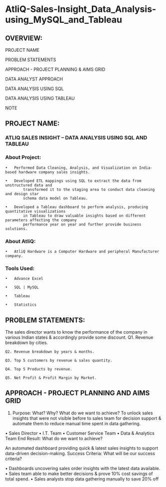 # AtliQ-Sales-Insight_Data_Analysis-using_MySQL_and_Tableau

## OVERVIEW:

PROJECT NAME

PROBLEM STATEMENTS

APPROACH - PROJECT PLANNING & AIMS GRID

DATA ANALYST APPROACH

DATA ANALYSIS USING SQL

DATA ANALYSIS USING TABLEAU

NOTE


## PROJECT NAME:

### ATLIQ SALES INSIGHT – DATA ANALYSIS USING SQL AND TABLEAU

### About Project:
    •	Performed Data Cleaning, Analysis, and Visualization on India-based hardware company sales insights.

    •	Developed ETL mappings using SQL to extract the data from unstructured data and 
            transformed it to the staging area to conduct data cleaning and design star 
            schema data model on Tableau.

    •	Developed a Tableau dashboard to perform analysis, producing quantitative visualizations 
            in Tableau to draw valuable insights based on different parameters affecting the company 
            performance year on year and further provide business solutions.



### About AtliQ:

    •	AtliQ Hardware is a Computer Hardware and peripheral Manufacturer company.

### Tools Used:
    •	Advance Excel

    •	SQL | MySQL

    •	Tableau

    •	Statistics


## PROBLEM STATEMENTS:

The sales director wants to know the performance of the company in various Indian states & accordingly provide some discount.
    Q1. Revenue breakdown by cities.

    Q2. Revenue breakdown by years & months. 

    Q3. Top 5 customers by revenue & sales quantity.

    Q4. Top 5 Products by revenue.

    Q5. Net Profit & Profit Margin by Market.


## APPROACH - PROJECT PLANNING AND AIMS GRID

1. Purpose: What? Why? What do we want to achieve?
 To unlock sales insights that were not visible before to sales team for decision support 
 & automate them to reduce manual time spent in data gathering.

 •	Sales Director
 •	I.T. Team
 •	Customer Service Team
 •	Data & Analytics Team
End Result: What do we want to achieve?

 An automated dashboard providing quick & latest sales insights to support data-driven decision-making.
Success Criteria: What will be our success criteria?

  •	Dashboards uncovering sales order insights with the latest data available.
  •	Sales team able to make better decisions & prove 10% cost savings of total spend.
  •	Sales analysts stop data gathering manually to save 20% off 

